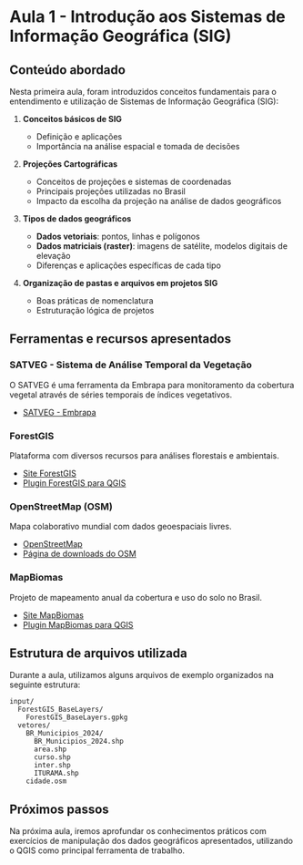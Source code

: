 # Aula 1 - Introdução aos Sistemas de Informação Geográfica (SIG)

## Conteúdo abordado

Nesta primeira aula, foram introduzidos conceitos fundamentais para o entendimento e utilização de Sistemas de Informação Geográfica (SIG):

1. **Conceitos básicos de SIG**
   - Definição e aplicações
   - Importância na análise espacial e tomada de decisões

2. **Projeções Cartográficas**
   - Conceitos de projeções e sistemas de coordenadas
   - Principais projeções utilizadas no Brasil
   - Impacto da escolha da projeção na análise de dados geográficos

3. **Tipos de dados geográficos**
   - **Dados vetoriais**: pontos, linhas e polígonos
   - **Dados matriciais (raster)**: imagens de satélite, modelos digitais de elevação
   - Diferenças e aplicações específicas de cada tipo

4. **Organização de pastas e arquivos em projetos SIG**
   - Boas práticas de nomenclatura
   - Estruturação lógica de projetos

## Ferramentas e recursos apresentados

### SATVEG - Sistema de Análise Temporal da Vegetação
O SATVEG é uma ferramenta da Embrapa para monitoramento da cobertura vegetal através de séries temporais de índices vegetativos.
- [SATVEG - Embrapa](https://www.satveg.cnptia.embrapa.br/)

### ForestGIS
Plataforma com diversos recursos para análises florestais e ambientais.
- [Site ForestGIS](https://www.forestgis.com/)
- [Plugin ForestGIS para QGIS](https://plugins.qgis.org/plugins/forestgis_plugin/)

### OpenStreetMap (OSM)
Mapa colaborativo mundial com dados geoespaciais livres.
- [OpenStreetMap](https://www.openstreetmap.org/)
- [Página de downloads do OSM](https://download.geofabrik.de/)

### MapBiomas
Projeto de mapeamento anual da cobertura e uso do solo no Brasil.
- [Site MapBiomas](https://mapbiomas.org/)
- [Plugin MapBiomas para QGIS](https://mapbiomas.org/pages/plugins)

## Estrutura de arquivos utilizada

Durante a aula, utilizamos alguns arquivos de exemplo organizados na seguinte estrutura:

```
input/
  ForestGIS_BaseLayers/
    ForestGIS_BaseLayers.gpkg
  vetores/
    BR_Municipios_2024/
      BR_Municipios_2024.shp
      area.shp
      curso.shp
      inter.shp
      ITURAMA.shp
    cidade.osm
```

## Próximos passos

Na próxima aula, iremos aprofundar os conhecimentos práticos com exercícios de manipulação dos dados geográficos apresentados, utilizando o QGIS como principal ferramenta de trabalho.
